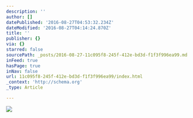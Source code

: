 ```yaml
---
description: ''
author: []
datePublished: '2016-08-27T04:53:32.234Z'
dateModified: '2016-08-27T04:14:24.870Z'
title: ''
publisher: {}
via: {}
starred: false
sourcePath: _posts/2016-08-27-11c095f8-245f-412e-bd3d-f1f3f996ea99.md
inFeed: true
hasPage: true
inNav: false
url: 11c095f8-245f-412e-bd3d-f1f3f996ea99/index.html
_context: 'http://schema.org'
_type: Article

---
```

![](https://the-grid-user-content.s3-us-west-2.amazonaws.com/cacbd1f6-b58a-4a9d-80ee-316261d3b1e5.jpg)